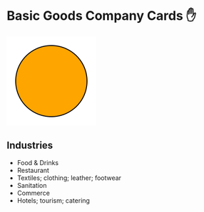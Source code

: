 # Basic Goods Company Cards ✋

![circle](../../../svg/orange_circle.svg)

## Industries

- Food & Drinks
- Restaurant
- Textiles; clothing; leather; footwear
- Sanitation
- Commerce
- Hotels; tourism; catering
